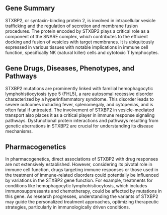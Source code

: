 ## Gene Summary
STXBP2, or syntaxin-binding protein 2, is involved in intracellular vesicle trafficking and the regulation of secretion and membrane fusion procedures. The protein encoded by STXBP2 plays a critical role as a component of the SNARE complex, which contributes to the efficient docking and fusion of vesicles with target membranes. It is ubiquitously expressed in various tissues with notable implications in immune cell function, specifically NK (natural killer) cells and cytotoxic T lymphocytes.

## Gene Drugs, Diseases, Phenotypes, and Pathways
STXBP2 mutations are prominently linked with familial hemophagocytic lymphohistiocytosis type 5 (FHL5), a rare autosomal recessive disorder characterized by a hyperinflammatory syndrome. This disorder leads to severe outcomes including fever, splenomegaly, and cytopenias, and is often fatal if untreated. The involvement of STXBP2 in vesicle-mediated transport also places it as a critical player in immune response signaling pathways. Dysfunctional protein interactions and pathways resulting from genetic aberrations in STXBP2 are crucial for understanding its disease mechanisms.

## Pharmacogenetics
In pharmacogenetics, direct associations of STXBP2 with drug responses are not extensively established. However, considering its pivotal role in immune cell function, drugs targeting immune responses or those used in the treatment of immune-related disorders could potentially be influenced by variations in the STXBP2 gene function. For example, treatments for conditions like hemophagocytic lymphohistiocytosis, which includes immunosuppressants and chemotherapy, could be affected by mutations in this gene. As research progresses, understanding the variants of STXBP2 may guide the personalized treatment approaches, optimizing therapeutic strategies, particularly in immunologically driven conditions.